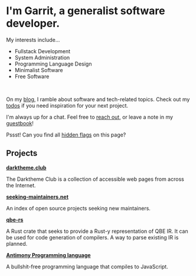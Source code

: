 # I'm Garrit, a generalist software developer.

My interests include...

- Fullstack Development
- System Administration
- Programming Language Design
- Minimalist Software
- Free Software

&emsp;

On my [blog](/posts), I ramble about software and tech-related topics. Check
out my [todos](/todo) if you need inspiration for your next project.

I'm always up for a chat. Feel free to [reach out](/contact), or leave a note in
my [guestbook](/guestbook)!

Pssst! Can you find all [hidden flags](/ctf) on this page?

## Projects

**[darktheme.club](https://darktheme.club/)**

The Darktheme Club is a collection of accessible web pages from across the Internet.

**[seeking-maintainers.net](https://seeking-maintainers.net/)**

An index of open source projects seeking new maintainers.

**[qbe-rs](https://github.com/garritfra/qbe-rs)**

A Rust crate that seeks to provide a Rust-y representation of QBE IR. It can be
used for code generation of compilers. A way to parse existing IR is planned.

**[Antimony Programming language](https://github.com/antimony-lang/antimony)**

A bullshit-free programming language that compiles to JavaScript.
